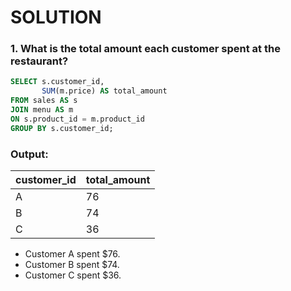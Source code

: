 # SOLUTION

### 1. What is the total amount each customer spent at the restaurant?

````sql
SELECT s.customer_id, 
	   SUM(m.price) AS total_amount
FROM sales AS s
JOIN menu AS m
ON s.product_id = m.product_id
GROUP BY s.customer_id;
````

### Output:

| customer_id | total_amount |
| ----------- | ----------- |
| A           | 76          |
| B           | 74          |
| C           | 36          |

- Customer A spent $76.
- Customer B spent $74.
- Customer C spent $36.
